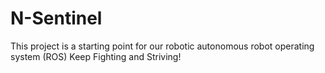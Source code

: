 # N-Sentinel
This project is a starting point for our robotic autonomous robot operating system (ROS)
Keep Fighting and Striving!
